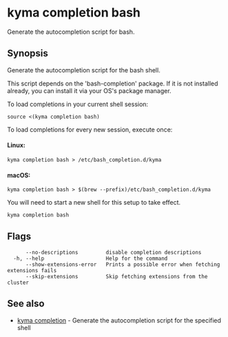# kyma completion bash

Generate the autocompletion script for bash.

## Synopsis

Generate the autocompletion script for the bash shell.

This script depends on the 'bash-completion' package.
If it is not installed already, you can install it via your OS's package manager.

To load completions in your current shell session:

	source <(kyma completion bash)

To load completions for every new session, execute once:

#### Linux:

	kyma completion bash > /etc/bash_completion.d/kyma

#### macOS:

	kyma completion bash > $(brew --prefix)/etc/bash_completion.d/kyma

You will need to start a new shell for this setup to take effect.


```bash
kyma completion bash
```

## Flags

```text
      --no-descriptions         disable completion descriptions
  -h, --help                    Help for the command
      --show-extensions-error   Prints a possible error when fetching extensions fails
      --skip-extensions         Skip fetching extensions from the cluster
```

## See also

* [kyma completion](kyma_completion.md) - Generate the autocompletion script for the specified shell
